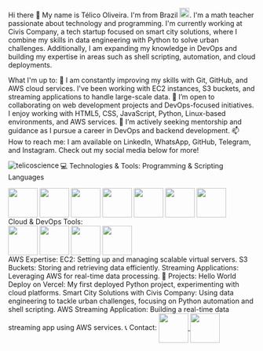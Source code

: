 Hi there 👋
My name is Télico Oliveira. I'm from Brazil <img src="https://www.kindpng.com/picc/m/130-1309274_br-brazil-flag-icon-brasil-flag-hd-png.png" height=20pt>. I'm a math teacher passionate about technology and programming. I'm currently working at Civis Company, a tech startup focused on smart city solutions, where I combine my skills in data engineering with Python to solve urban challenges. Additionally, I am expanding my knowledge in DevOps and building my expertise in areas such as shell scripting, automation, and cloud deployments.

What I'm up to:
🌱 I am constantly improving my skills with Git, GitHub, and AWS cloud services. I've been working with EC2 instances, S3 buckets, and streaming applications to handle large-scale data.
👯 I’m open to collaborating on web development projects and DevOps-focused initiatives. I enjoy working with HTML5, CSS, JavaScript, Python, Linux-based environments, and AWS services.
🤔 I’m actively seeking mentorship and guidance as I pursue a career in DevOps and backend development.
📫 How to reach me: I am available on LinkedIn, WhatsApp, GitHub, Telegram, and Instagram. Check out my social media below for more!

<p><img align="left" src="https://github-readme-stats.vercel.app/api/top-langs?username=telicoscience&show_icons=true&locale=en&layout=compact&theme=dark" alt="telicoscience" /></p>


💻 Technologies & Tools:
Programming & Scripting Languages
<div> <img src="https://cdn.jsdelivr.net/gh/devicons/devicon/icons/bash/bash-plain.svg" align="center" heigth="50" width="60" /> <img src="https://cdn.jsdelivr.net/gh/devicons/devicon/icons/html5/html5-original-wordmark.svg" align="center" heigth="50" width="60"/> <img src="https://cdn.jsdelivr.net/gh/devicons/devicon/icons/css3/css3-original-wordmark.svg" align="center" heigth="50" width="60"/> <img src="https://cdn.jsdelivr.net/gh/devicons/devicon/icons/javascript/javascript-original.svg" align="center" heigth="50" width="60"/> <img src="https://cdn.jsdelivr.net/gh/devicons/devicon/icons/php/php-original.svg" align="center" heigth="50" width="60"/> <img src="https://cdn.jsdelivr.net/gh/devicons/devicon/icons/python/python-original.svg" align="center" heigth="50" width="60"/> <img src="https://cdn.jsdelivr.net/gh/devicons/devicon/icons/c/c-original.svg" align="center" heigth="50" width="60" /> </div>
Cloud & DevOps Tools:
<div> <img src="https://cdn.jsdelivr.net/gh/devicons/devicon/icons/docker/docker-original-wordmark.svg" align="center" heigth="50" width="60"/> <img src="https://cdn.jsdelivr.net/gh/devicons/devicon/icons/linux/linux-original.svg" align="center" heigth="50" width="60"/> <img src="https://cdn.jsdelivr.net/gh/devicons/devicon/icons/git/git-original-wordmark.svg" align="center" heigth="50" width="60"/> <img src="https://cdn.jsdelivr.net/gh/devicons/devicon/icons/amazonwebservices/amazonwebservices-original-wordmark.svg" align="center" heigth="50" width="60"/> </div>
AWS Expertise:
EC2: Setting up and managing scalable virtual servers.
S3 Buckets: Storing and retrieving data efficiently.
Streaming Applications: Leveraging AWS for real-time data processing.
🚀 Projects:
Hello World Deploy on Vercel: My first deployed Python project, experimenting with cloud platforms.
Smart City Solutions with Civis Company: Using data engineering to tackle urban challenges, focusing on Python automation and shell scripting.
AWS Streaming Application: Building a real-time data streaming app using AWS services.
📞 Contact:
<a href = "https://www.linkedin.com/in/telicoscience/"> <img src="https://cdn.jsdelivr.net/gh/devicons/devicon/icons/linkedin/linkedin-original.svg" align="center" heigth="50" width="60"/> </a> <a href = "https://www.instagram.com/telico.oliveira/"> <img src="https://logodownload.org/wp-content/uploads/2017/04/instagram-logo.png" align="center" heigth="50" width="60"/> </a>

